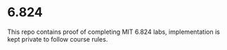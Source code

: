 # 6.824
This repo contains proof of completing MIT 6.824 labs, implementation is kept private to follow course rules.
